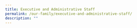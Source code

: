 ```yaml
---
title: Executive and Administrative Staff
permalink: /our-family/executive-and-administrative-staff/
description: ""
---
```

